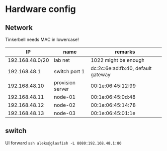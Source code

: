 # Hardware config

## Network 

Tinkerbell needs MAC in lowercase!

| IP              | name                 | remarks               |
| --------------- | -------------------- | --------------------- |
| 192.168.48.0/20 | lab net              | 1022 might be enough  |
| 192.168.48.1    | switch port 1        | dc:2c:6e:ad:fb:40, default gateway       |
| 192.168.48.10   | provision server     | 00:1e:06:45:12:99     |
| 192.168.48.11   | node-01              | 00:1e:06:45:0d:48     | 
| 192.168.48.12   | node-02              | 00:1e:06:45:14:78     | 
| 192.168.48.13   | node-03              | 00:1e:06:45:01:1e     | 

## switch

UI forward `ssh aleks@glasfish -L 8080:192.168.48.1:80`


